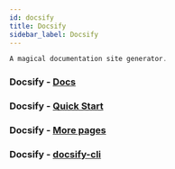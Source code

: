 ```yaml
---
id: docsify
title: Docsify
sidebar_label: Docsify
---
```


```javascript
A magical documentation site generator.
```

### Docsify - [Docs](https://docsify.js.org/#/)

### Docsify - [Quick Start](https://docsify.js.org/#/quickstart)

### Docsify - [More pages](https://docsify.js.org/#/more-pages)

### Docsify - [docsify-cli](https://github.com/docsifyjs/docsify-cli)